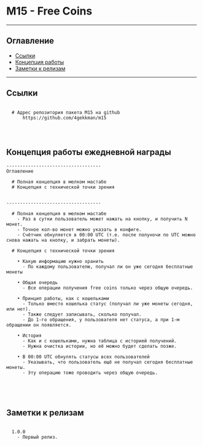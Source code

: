 # M15 - Free Coins
---
## Оглавление

  - [Ссылки](#link1)
  - [Концепция работы](#link2)
  - [Заметки к релизам](#link100)

---

## Ссылки <a id="link1"></a>
```

  # Адрес репозитория пакета M15 на github
      https://github.com/4gekkman/m15

	
			
```

## Концепция работы ежедневной награды <a id="link2"></a>
```
-----------------------------------
Оглавление

  # Полная концепция в мелком мастабе
  # Концепция с технической точки зрения


-----------------------------------

  # Полная концепция в мелком мастабе
    - Раз в сутки пользователь может нажать на кнопку, и получить N монет.
    - Точное кол-во монет можно указать в конфиге.
    - Счётчик обнуляется в 00:00 UTC (т.е. после полуночи по UTC можно снова нажать на кнопку, и забрать монеты).

  # Концепция с технической точки зрения

    • Какую информацию нужно хранить
      - По каждому пользователю, получал ли он уже сегодня бесплатные монеты

    • Общая очередь
      - Все операции получения free coins только через общую очередь.

    • Принцип работы, как с кошельками
      - Только вместо кошелька статус (получал ли уже монеты сегодня, или нет).
      - Также следует записывать, сколько получал.
      - До 1-го обращения, у пользователя нет статуса, а при 1-м обращении он появляется.

    • История
      - Как и с кошельками, нужна таблица с историей получений.
      - Нужна очистка истории, но её можно будет сделать позже.

    • В 00:00 UTC обнулять статусы всех пользователей
      - Указывать, что пользователь ещё не получал сегодня бесплатные монеты.
      - Эту операцию тоже проводить через общую очередь.





```

## Заметки к релизам <a id="link100"></a>
```

  1.0.0
    - Первый релиз.

```










